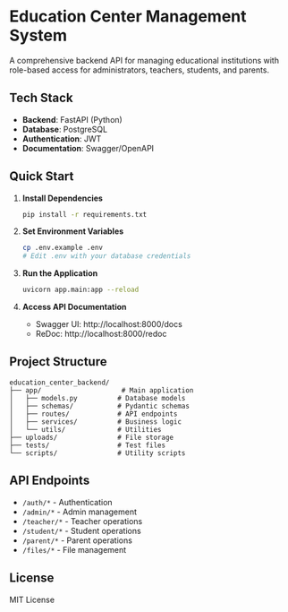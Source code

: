 # Education Center Management System

A comprehensive backend API for managing educational institutions with role-based access for administrators, teachers, students, and parents.

## Tech Stack

- **Backend**: FastAPI (Python)
- **Database**: PostgreSQL
- **Authentication**: JWT
- **Documentation**: Swagger/OpenAPI

## Quick Start

1. **Install Dependencies**
   ```bash
   pip install -r requirements.txt
   ```

2. **Set Environment Variables**
   ```bash
   cp .env.example .env
   # Edit .env with your database credentials
   ```

3. **Run the Application**
   ```bash
   uvicorn app.main:app --reload
   ```

4. **Access API Documentation**
   - Swagger UI: http://localhost:8000/docs
   - ReDoc: http://localhost:8000/redoc

## Project Structure

```
education_center_backend/
├── app/                    # Main application
│   ├── models.py          # Database models
│   ├── schemas/           # Pydantic schemas
│   ├── routes/            # API endpoints
│   ├── services/          # Business logic
│   └── utils/             # Utilities
├── uploads/               # File storage
├── tests/                 # Test files
└── scripts/               # Utility scripts
```

## API Endpoints

- `/auth/*` - Authentication
- `/admin/*` - Admin management
- `/teacher/*` - Teacher operations
- `/student/*` - Student operations
- `/parent/*` - Parent operations
- `/files/*` - File management

## License

MIT License
